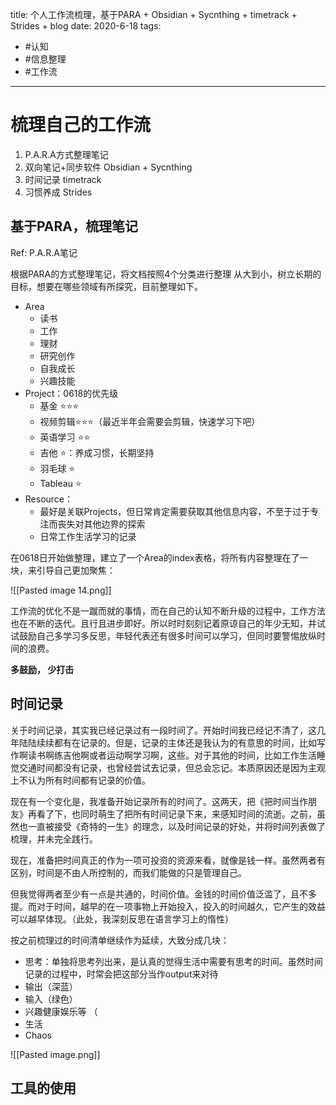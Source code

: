 title: 个人工作流梳理，基于PARA + Obsidian + Sycnthing + timetrack + Strides + blog
date: 2020-6-18
tags:
- #认知
- #信息整理
- #工作流
---

# 梳理自己的工作流

1. P.A.R.A方式整理笔记
2. 双向笔记+同步软件 Obsidian + Sycnthing
3. 时间记录 timetrack
4. 习惯养成 Strides

## 基于PARA，梳理笔记
Ref: P.A.R.A笔记

根据PARA的方式整理笔记，将文档按照4个分类进行整理
从大到小，树立长期的目标，想要在哪些领域有所探究，目前整理如下。
- Area
  - 读书
  - 工作
  - 理财
  - 研究创作
  - 自我成长
  - 兴趣技能
- Project：0618的优先级
  - 基金 ⭐⭐⭐
  - 视频剪辑⭐⭐⭐（最近半年会需要会剪辑，快速学习下吧）
  - 英语学习 ⭐⭐
  - 吉他 ⭐：养成习惯，长期坚持
  - 羽毛球  ⭐
  - Tableau ⭐
- Resource：
  - 最好是关联Projects，但日常肯定需要获取其他信息内容，不至于过于专注而丧失对其他边界的探索
  - 日常工作生活学习的记录

在0618日开始做整理，建立了一个Area的index表格，将所有内容整理在了一块，来引导自己更加聚焦：

![[Pasted image 14.png]]

工作流的优化不是一蹴而就的事情，而在自己的认知不断升级的过程中，工作方法也在不断的迭代。且行且进步即好。所以时时刻刻记着原谅自己的年少无知，并试试鼓励自己多学习多反思，年轻代表还有很多时间可以学习，但同时要警惕放纵时间的浪费。

**多鼓励， 少打击**


## 时间记录
关于时间记录，其实我已经记录过有一段时间了。开始时间我已经记不清了，这几年陆陆续续都有在记录的。但是，记录的主体还是我认为的有意思的时间，比如写作啊读书啊练吉他啊或者运动啊学习啊，这些。对于其他的时间，比如工作生活睡觉交通时间都没有记录，也曾经尝试去记录，但总会忘记。本质原因还是因为主观上不认为所有时间都有记录的价值。

现在有一个变化是，我准备开始记录所有的时间了。这两天，把《把时间当作朋友》再看了下，也同时萌生了把所有时间记录下来，来感知时间的流逝。之前，虽然也一直被接受《奇特的一生》的理念，以及时间记录的好处，并将时间列表做了梳理，并未完全践行。

现在，准备把时间真正的作为一项可投资的资源来看，就像是钱一样。虽然两者有区别，时间是不由人所控制的，而我们能做的只是管理自己。

但我觉得两者至少有一点是共通的，时间价值。金钱的时间价值泛滥了，且不多提。而对于时间，越早的在一项事物上开始投入，投入的时间越久，它产生的效益可以越早体现。（此处，我深刻反思在语言学习上的惰性）

按之前梳理过的时间清单继续作为延续，大致分成几块：
- 思考：单独将思考列出来，是认真的觉得生活中需要有思考的时间。虽然时间记录的过程中，时常会把这部分当作output来对待
- 输出（深蓝）
- 输入（绿色）
- 兴趣健康娱乐等 （
- 生活
- Chaos

![[Pasted image.png]]





## 工具的使用











































